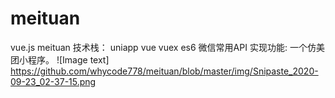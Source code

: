 # meituan
vue.js meituan 
技术栈： uniapp vue vuex es6 微信常用API 
实现功能: 一个仿美团小程序。
![Image text] https://github.com/whycode778/meituan/blob/master/img/Snipaste_2020-09-23_02-37-15.png
